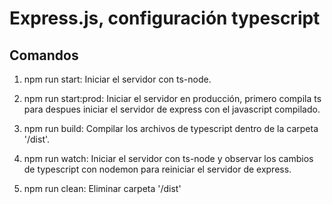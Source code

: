 # Express.js, configuración typescript

## Comandos

1. npm run start: Iniciar el servidor con ts-node.

2. npm run start:prod: Iniciar el servidor en producción, primero compila ts para despues iniciar el servidor de express con el javascript compilado.

3. npm run build: Compilar los archivos de typescript dentro de la carpeta '/dist'.

4. npm run watch: Iniciar el servidor con ts-node y observar los cambios de typescript con nodemon para reiniciar el servidor de express.

5. npm run clean: Eliminar carpeta '/dist'
